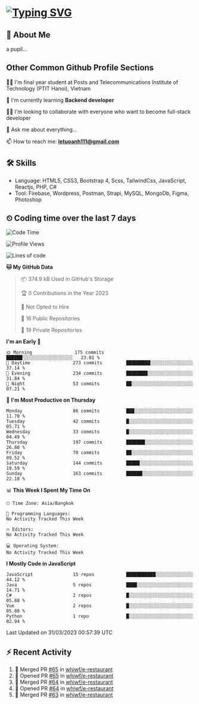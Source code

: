 # [![Typing SVG](https://readme-typing-svg.herokuapp.com?color=%23FFC83D&lines=Hi%2C+I'm+Le%2C+Tu+Oanh+%F0%9F%91%8B)](https://git.io/typing-svg)

## 🚀 About Me
a pupil...

<!-- ![GitHub metrics](https://metrics.lecoq.io/whiwf)   -->

## Other Common Github Profile Sections

👩‍🎓 I'm final year student at Posts and Telecommunications Institute of Technology (PTIT Hanoi), Vietnam

🌱 I'm currently learning **Backend developer**

👯‍♀️ I'm looking to collaborate with everyone who want to become full-stack developer

💬 Ask me about everything...

📫 How to reach me: **letuoanh111@gmail.com**

## 🛠 Skills
- Language: HTML5, CSS3, Bootstrap 4, Scss, TailwindCss, JavaScript, Reactjs, PHP, C#
- Tool: Firebase, Wordpress, Postman, Strapi, MySQL, MongoDb, Figma, Photoshop

## ⏲ Coding time over the last 7 days
<!--START_SECTION:waka-->
![Code Time](http://img.shields.io/badge/Code%20Time-688%20hrs%2013%20mins-blue)

![Profile Views](http://img.shields.io/badge/Profile%20Views-0-blue)

![Lines of code](https://img.shields.io/badge/From%20Hello%20World%20I%27ve%20Written-301.9%20thousand%20lines%20of%20code-blue)

**🐱 My GitHub Data** 

> 📦 374.9 kB Used in GitHub's Storage 
 > 
> 🏆 0 Contributions in the Year 2023
 > 
> 🚫 Not Opted to Hire
 > 
> 📜 16 Public Repositories 
 > 
> 🔑 19 Private Repositories 
 > 
**I'm an Early 🐤** 

```text
🌞 Morning                175 commits         ██████░░░░░░░░░░░░░░░░░░░   23.81 % 
🌆 Daytime                273 commits         █████████░░░░░░░░░░░░░░░░   37.14 % 
🌃 Evening                234 commits         ████████░░░░░░░░░░░░░░░░░   31.84 % 
🌙 Night                  53 commits          ██░░░░░░░░░░░░░░░░░░░░░░░   07.21 % 
```
📅 **I'm Most Productive on Thursday** 

```text
Monday                   86 commits          ███░░░░░░░░░░░░░░░░░░░░░░   11.70 % 
Tuesday                  42 commits          █░░░░░░░░░░░░░░░░░░░░░░░░   05.71 % 
Wednesday                33 commits          █░░░░░░░░░░░░░░░░░░░░░░░░   04.49 % 
Thursday                 197 commits         ███████░░░░░░░░░░░░░░░░░░   26.80 % 
Friday                   70 commits          ██░░░░░░░░░░░░░░░░░░░░░░░   09.52 % 
Saturday                 144 commits         █████░░░░░░░░░░░░░░░░░░░░   19.59 % 
Sunday                   163 commits         ██████░░░░░░░░░░░░░░░░░░░   22.18 % 
```


📊 **This Week I Spent My Time On** 

```text
🕑︎ Time Zone: Asia/Bangkok

💬 Programming Languages: 
No Activity Tracked This Week

🔥 Editors: 
No Activity Tracked This Week

💻 Operating System: 
No Activity Tracked This Week
```

**I Mostly Code in JavaScript** 

```text
JavaScript               15 repos            ███████████░░░░░░░░░░░░░░   44.12 % 
Java                     5 repos             ████░░░░░░░░░░░░░░░░░░░░░   14.71 % 
C#                       2 repos             █░░░░░░░░░░░░░░░░░░░░░░░░   05.88 % 
Vue                      2 repos             █░░░░░░░░░░░░░░░░░░░░░░░░   05.88 % 
Python                   1 repo              █░░░░░░░░░░░░░░░░░░░░░░░░   02.94 % 
```




 Last Updated on 31/03/2023 00:57:39 UTC
<!--END_SECTION:waka-->

## ⚡ Recent Activity
<!-- [![Top Langs](https://github-readme-stats.vercel.app/api/top-langs/?username=whiwf&layout=compact&theme=radical&hide=css)](https://github.com/anuraghazra/github-readme-stats)
 -->
<!-- <p><img align="center" src="https://github-readme-streak-stats.herokuapp.com/?user=oanhlt111&theme=radical" alt="oanhlt111" /></p> -->


<!--START_SECTION:activity-->
1. 🎉 Merged PR [#65](https://github.com/whiwf/e-restaurant/pull/65) in [whiwf/e-restaurant](https://github.com/whiwf/e-restaurant)
2. 💪 Opened PR [#65](https://github.com/whiwf/e-restaurant/pull/65) in [whiwf/e-restaurant](https://github.com/whiwf/e-restaurant)
3. 🎉 Merged PR [#64](https://github.com/whiwf/e-restaurant/pull/64) in [whiwf/e-restaurant](https://github.com/whiwf/e-restaurant)
4. 💪 Opened PR [#64](https://github.com/whiwf/e-restaurant/pull/64) in [whiwf/e-restaurant](https://github.com/whiwf/e-restaurant)
5. 🎉 Merged PR [#63](https://github.com/whiwf/e-restaurant/pull/63) in [whiwf/e-restaurant](https://github.com/whiwf/e-restaurant)
<!--END_SECTION:activity-->
